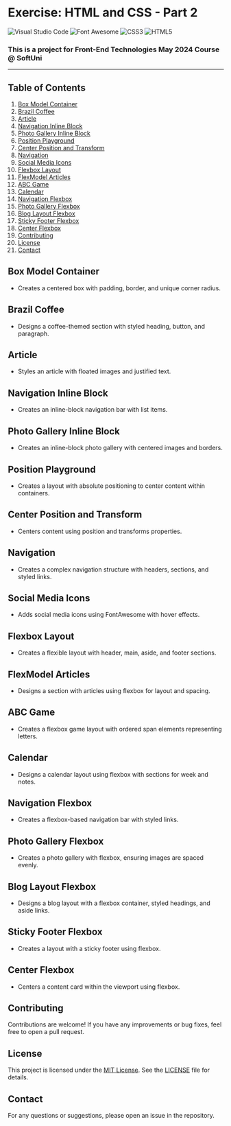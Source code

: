 # Exercise: HTML and CSS - Part 2

![Visual Studio Code](https://img.shields.io/badge/Visual_Studio_Code-0078D4?style=for-the-badge&logo=visual%20studio%20code&logoColor=white)
![Font Awesome](https://img.shields.io/badge/Font_Awesome-339AF0?style=for-the-badge&logo=fontawesome&logoColor=white)
![CSS3](https://img.shields.io/badge/CSS3-1572B6?style=for-the-badge&logo=css3&logoColor=white)
![HTML5](https://img.shields.io/badge/HTML5-E34F26?style=for-the-badge&logo=html5&logoColor=white)
### This is a project for Front-End Technologies May 2024 Course @ SoftUni
---
## Table of Contents
1. [Box Model Container](#box-model-container)
2. [Brazil Coffee](#brazil-coffee)
3. [Article](#article)
4. [Navigation Inline Block](#navigation-inline-block)
5. [Photo Gallery Inline Block](#photo-gallery-inline-block)
6. [Position Playground](#position-playground)
7. [Center Position and Transform](#center-position-and-transform)
8. [Navigation](#navigation)
9. [Social Media Icons](#social-media-icons)
10. [Flexbox Layout](#flexbox-layout)
11. [FlexModel Articles](#flexmodel-articles)
12. [ABC Game](#abc-game)
13. [Calendar](#calendar)
14. [Navigation Flexbox](#navigation-flexbox)
15. [Photo Gallery Flexbox](#photo-gallery-flexbox)
16. [Blog Layout Flexbox](#blog-layout-flexbox)
17. [Sticky Footer Flexbox](#sticky-footer-flexbox)
18. [Center Flexbox](#center-flexbox)
19. [Contributing](#Contributing)
20. [License](#License)
21. [Contact](#Contact)

## Box Model Container
- Creates a centered box with padding, border, and unique corner radius.

## Brazil Coffee
- Designs a coffee-themed section with styled heading, button, and paragraph.

## Article
- Styles an article with floated images and justified text. 

## Navigation Inline Block
- Creates an inline-block navigation bar with list items.

## Photo Gallery Inline Block
- Creates an inline-block photo gallery with centered images and borders.

## Position Playground
- Creates a layout with absolute positioning to center content within containers.

## Center Position and Transform
- Centers content using position and transforms properties.

## Navigation
- Creates a complex navigation structure with headers, sections, and styled links.

## Social Media Icons
- Adds social media icons using FontAwesome with hover effects.

## Flexbox Layout
- Creates a flexible layout with header, main, aside, and footer sections.

## FlexModel Articles
- Designs a section with articles using flexbox for layout and spacing.

## ABC Game
- Creates a flexbox game layout with ordered span elements representing letters.

## Calendar
- Designs a calendar layout using flexbox with sections for week and notes.

## Navigation Flexbox
- Creates a flexbox-based navigation bar with styled links.

## Photo Gallery Flexbox
- Creates a photo gallery with flexbox, ensuring images are spaced evenly.

## Blog Layout Flexbox
- Designs a blog layout with a flexbox container, styled headings, and aside links.

## Sticky Footer Flexbox
- Creates a layout with a sticky footer using flexbox.

## Center Flexbox
- Centers a content card within the viewport using flexbox.

## Contributing
Contributions are welcome! If you have any improvements or bug fixes, feel free to open a pull request.

## License
This project is licensed under the [MIT License](LICENSE). See the [LICENSE](LICENSE) file for details.

## Contact
For any questions or suggestions, please open an issue in the repository.
